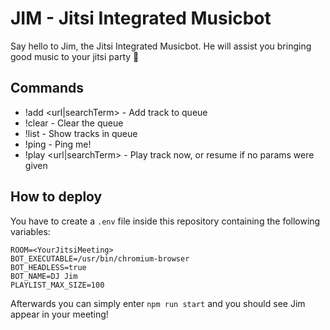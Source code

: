 # JIM - Jitsi Integrated Musicbot

Say hello to Jim, the Jitsi Integrated Musicbot. He will assist you bringing good music to your jitsi party :tada:

## Commands

* !add <url|searchTerm> - Add track to queue
* !clear - Clear the queue
* !list - Show tracks in queue
* !ping - Ping me!
* !play <url|searchTerm> - Play track now, or resume if no params were given

## How to deploy

You have to create a `.env` file inside this repository containing the following variables:

```config
ROOM=<YourJitsiMeeting>
BOT_EXECUTABLE=/usr/bin/chromium-browser
BOT_HEADLESS=true
BOT_NAME=DJ Jim
PLAYLIST_MAX_SIZE=100
```

Afterwards you can simply enter `npm run start` and you should see Jim appear in your meeting!
